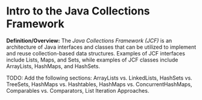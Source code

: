 # Intro to the Java Collections Framework
  
**Definition/Overview:** The *Java Collections Framework (JCF)* is an architecture of Java interfaces and classes that can be utilized to implement and reuse collection-based data structures. Examples of JCF interfaces include Lists, Maps, and Sets, while examples of JCF classes include ArrayLists, HashMaps, and HashSets.

TODO: Add the following sections: ArrayLists vs. LinkedLists, HashSets vs. TreeSets, HashMaps vs. Hashtables, HashMaps vs. ConcurrentHashMaps, Comparables vs. Comparators, List Iteration Approaches.
